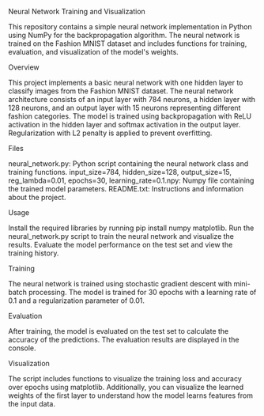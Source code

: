 Neural Network Training and Visualization

This repository contains a simple neural network implementation in Python using NumPy for the backpropagation algorithm. The neural network is trained on the Fashion MNIST dataset and includes functions for training, evaluation, and visualization of the model's weights.

Overview

This project implements a basic neural network with one hidden layer to classify images from the Fashion MNIST dataset. The neural network architecture consists of an input layer with 784 neurons, a hidden layer with 128 neurons, and an output layer with 15 neurons representing different fashion categories. The model is trained using backpropagation with ReLU activation in the hidden layer and softmax activation in the output layer. Regularization with L2 penalty is applied to prevent overfitting.

Files

neural_network.py: Python script containing the neural network class and training functions.
input_size=784, hidden_size=128, output_size=15, reg_lambda=0.01, epochs=30, learning_rate=0.1.npy: Numpy file containing the trained model parameters.
README.txt: Instructions and information about the project.

Usage

Install the required libraries by running pip install numpy matplotlib.
Run the neural_network.py script to train the neural network and visualize the results.
Evaluate the model performance on the test set and view the training history.

Training

The neural network is trained using stochastic gradient descent with mini-batch processing. The model is trained for 30 epochs with a learning rate of 0.1 and a regularization parameter of 0.01.

Evaluation

After training, the model is evaluated on the test set to calculate the accuracy of the predictions. The evaluation results are displayed in the console.

Visualization

The script includes functions to visualize the training loss and accuracy over epochs using matplotlib. Additionally, you can visualize the learned weights of the first layer to understand how the model learns features from the input data.

